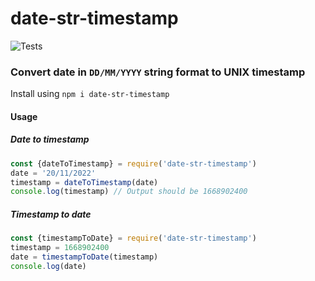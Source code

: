 # date-str-timestamp

![Tests](https://github.com/rutujak26/date-str-timestamp/actions/workflows/tests.yml/badge.svg)


### Convert date in `DD/MM/YYYY` string format to UNIX timestamp
Install using `npm i date-str-timestamp`

#### Usage
##### Date to timestamp
```js
const {dateToTimestamp} = require('date-str-timestamp')
date = '20/11/2022'
timestamp = dateToTimestamp(date)
console.log(timestamp) // Output should be 1668902400
```
##### Timestamp to date
```js
const {timestampToDate} = require('date-str-timestamp')
timestamp = 1668902400
date = timestampToDate(timestamp)
console.log(date)
```

